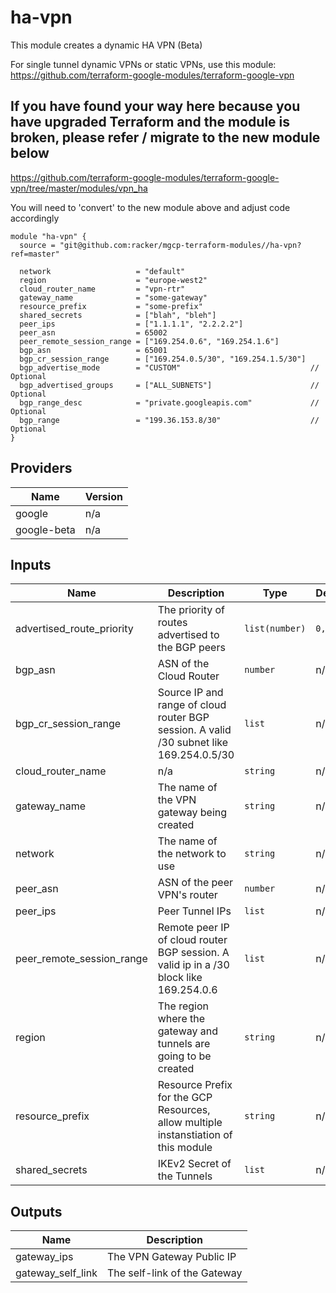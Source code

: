 # ha-vpn

This module creates a dynamic HA VPN (Beta)

For single tunnel dynamic VPNs or static VPNs, use this module: https://github.com/terraform-google-modules/terraform-google-vpn

## If you have found your way here because you have upgraded Terraform and the module is broken, please refer / migrate to the new module below

https://github.com/terraform-google-modules/terraform-google-vpn/tree/master/modules/vpn_ha

You will need to 'convert' to the new module above and adjust code accordingly

```
module "ha-vpn" {
  source = "git@github.com:racker/mgcp-terraform-modules//ha-vpn?ref=master"

  network                   = "default"
  region                    = "europe-west2"
  cloud_router_name         = "vpn-rtr"
  gateway_name              = "some-gateway"
  resource_prefix           = "some-prefix"
  shared_secrets            = ["blah", "bleh"]
  peer_ips                  = ["1.1.1.1", "2.2.2.2"]
  peer_asn                  = 65002
  peer_remote_session_range = ["169.254.0.6", "169.254.1.6"]
  bgp_asn                   = 65001
  bgp_cr_session_range      = ["169.254.0.5/30", "169.254.1.5/30"]
  bgp_advertise_mode        = "CUSTOM"                             // Optional
  bgp_advertised_groups     = ["ALL_SUBNETS"]                      // Optional
  bgp_range_desc            = "private.googleapis.com"             // Optional
  bgp_range                 = "199.36.153.8/30"                    // Optional
}
```

## Providers

| Name | Version |
|------|---------|
| google | n/a |
| google-beta | n/a |

## Inputs

| Name | Description | Type | Default | Required |
|------|-------------|------|---------|:-----:|
| advertised\_route\_priority | The priority of routes advertised to the BGP peers | `list(number)` | `0,0` | no |
| bgp\_asn | ASN of the Cloud Router | `number` | n/a | yes |
| bgp\_cr\_session\_range | Source IP and range of cloud router BGP session. A valid /30 subnet like 169.254.0.5/30 | `list` | n/a | yes |
| cloud\_router\_name | n/a | `string` | n/a | yes |
| gateway\_name | The name of the VPN gateway being created | `string` | n/a | yes |
| network | The name of the network to use | `string` | n/a | yes |
| peer\_asn | ASN of the peer VPN's router | `number` | n/a | yes |
| peer\_ips | Peer Tunnel IPs | `list` | n/a | yes |
| peer\_remote\_session\_range | Remote peer IP of cloud router BGP session. A valid ip in a /30 block like 169.254.0.6 | `list` | n/a | yes |
| region | The region where the gateway and tunnels are going to be created | `string` | n/a | yes |
| resource\_prefix | Resource Prefix for the GCP Resources, allow multiple instanstiation of this module | `string` | n/a | yes |
| shared\_secrets | IKEv2 Secret of the Tunnels | `list` | n/a | yes |

## Outputs

| Name | Description |
|------|-------------|
| gateway\_ips | The VPN Gateway Public IP |
| gateway\_self\_link | The self-link of the Gateway |
